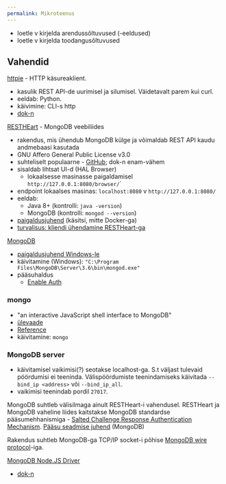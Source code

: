 ```yaml
---
permalink: Mikroteenus
---
```


- loetle v kirjelda arendussõltuvused (-eeldused)
- loetle v kirjelda toodangusõltuvused


## Vahendid

[httpie](https://httpie.org/) - HTTP käsureaklient.
- kasulik REST API-de uurimisel ja silumisel. Väidetavalt parem kui curl.
- eeldab: Python.
- käivimine: CLI-s http
- [dok-n](https://httpie.org/doc)

[RESTHEart](http://restheart.org/) - MongoDB veebiliides
- rakendus, mis ühendub MongoDB külge ja võimaldab REST API kaudu andmebaasi kasutada
- GNU Affero General Public License v3.0
- suhteliselt populaarne - [GitHub](https://github.com/softinstigate/restheart); dok-n enam-vähem
- sisaldab lihtsat UI-d (HAL Browser)
  - lokaalsesse masinasse paigaldamisel `http://127.0.0.1:8080/browser/`´
- endpoint lokaalses masinas: `localhost:8080` v `http://127.0.0.1:8080/`
- eeldab:
  - Java 8+ (kontrolli: `java -version`)
  - MongoDB (kontrolli: `mongod --version`)
- [paigaldusjuhend](http://restheart.org/learn/setup/#manual-installation-and-configuration) (käsitsi, mitte Docker-ga)
- [turvalisus: kliendi ühendamine RESTHeart-ga](http://restheart.org/learn/security/)

[MongoDB]()
- [paigaldusjuhend Windows-le](https://docs.mongodb.com/master/tutorial/install-mongodb-on-windows/)
- käivitamine (Windows): `"C:\Program Files\MongoDB\Server\3.6\bin\mongod.exe"`
- pääsuhaldus
  - [Enable Auth](https://docs.mongodb.com/manual/tutorial/enable-authentication/)

### mongo
- "an interactive JavaScript shell interface to MongoDB"
- [ülevaade](https://docs.mongodb.com/manual/mongo/)
- [Reference](https://docs.mongodb.com/manual/reference/program/mongo/#bin.mongo)
- käivitamine: `mongo`

### MongoDB server
- käivitamisel vaikimisi(?) seotakse localhost-ga. S.t väljast tulevaid pöördumisi ei teeninda. Välispöördumiste teenindamiseks käivitada `--bind_ip <address>` või `--bind_ip_all`.
- vaikimisi teenindab pordil `27017`.



MongoDB suhtleb välisilmaga ainult RESTHeart-i vahendusel.
RESTHeart ja MongoDB vaheline liides kaitstakse MongoDB standardse pääsumehhanismiga - [Salted Challenge Response Authentication Mechanism](https://docs.mongodb.com/manual/core/authentication-mechanisms/).
[Pääsu seadmise juhend](https://docs.mongodb.com/manual/tutorial/enable-authentication/) (MongoDB)


Rakendus suhtleb MongoDB-ga TCP/IP socket-i põhise [MongoDB wire protocol](https://docs.mongodb.com/manual/reference/mongodb-wire-protocol/)-iga.

[MongoDB Node.JS Driver](http://mongodb.github.io/node-mongodb-native/?jmp=docs&_ga=2.138292915.2088530382.1524857109-302204577.1524857109)
- [dok-n](http://mongodb.github.io/node-mongodb-native/3.0/)






